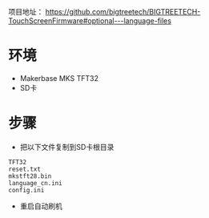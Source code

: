 项目地址： https://github.com/bigtreetech/BIGTREETECH-TouchScreenFirmware#optional---language-files

# 环境

- Makerbase MKS TFT32
- SD卡

# 步骤

- 把以下文件复制到SD卡根目录
```
TFT32
reset.txt
mkstft28.bin
language_cn.ini
config.ini
```
- 重启自动刷机

